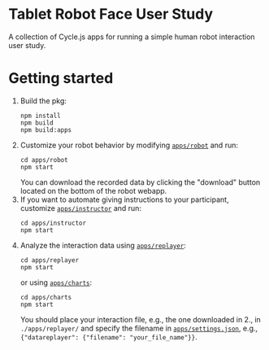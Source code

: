 # Tablet Robot Face User Study

A collection of Cycle.js apps for running a simple human robot interaction user study.

# Getting started

1. Build the pkg:
    ```
    npm install
    npm build
    npm build:apps
    ```
2. Customize your robot behavior by modifying [`apps/robot`](./apps/robot) and run:
    ```
    cd apps/robot
    npm start
    ```
    You can download the recorded data by clicking the "download" button located on the bottom of the robot webapp.
3. If you want to automate giving instructions to your participant, customize [`apps/instructor`](./apps/instructor) and run:
    ```
    cd apps/instructor
    npm start
    ```
4. Analyze the interaction data using [`apps/replayer`](./apps/replayer):
    ```
    cd apps/replayer
    npm start
    ```
    or using [`apps/charts`](./apps/charts):
    ```
    cd apps/charts
    npm start
    ```
    You should place your interaction file, e.g., the one downloaded in 2., in `./apps/replayer/` and specify the filename in [`apps/settings.json`](./apps/settings.json), e.g., `{"datareplayer": {"filename": "your_file_name"}}`.